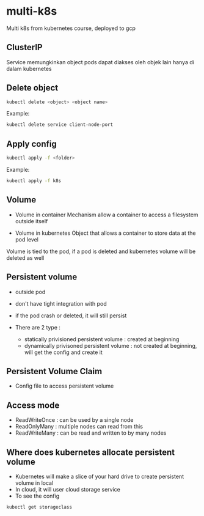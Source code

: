 # multi-k8s
Multi k8s from kubernetes course, deployed to gcp

## ClusterIP

Service memungkinkan object pods dapat diakses oleh objek lain hanya di dalam kubernetes

## Delete object

```sh
kubectl delete <object> <object name>
```

Example:
```sh
kubectl delete service client-node-port
```

## Apply config

```sh
kubectl apply -f <folder>
```

Example:
```sh
kubectl apply -f k8s
```

## Volume 

* Volume in container
Mechanism allow a container to access a filesystem outside itself

* Volume in kubernetes
Object that allows a container to store data at the pod level

Volume is tied to the pod, if a pod is deleted and kubernetes volume will be deleted as well


## Persistent volume
- outside pod
- don't have tight integration with pod
- if the pod crash or deleted, it will still persist
- There are 2 type :
    
    * statically privisioned persistent volume : created at beginning
    * dynamically privisoned persistent volume : not created at beginning, will get the config and create it

## Persistent Volume Claim
- Config file to access persistent volume

## Access mode
- ReadWriteOnce : can be used by a single node
- ReadOnlyMany : multiple nodes can read from this
- ReadWriteMany : can be read and written to by many nodes

## Where does kubernetes allocate persistent volume
- Kubernetes will make a slice of your hard drive to create persistent volume in local
- In cloud, it will user cloud storage service
- To see the config

```sh
kubectl get storageclass
```